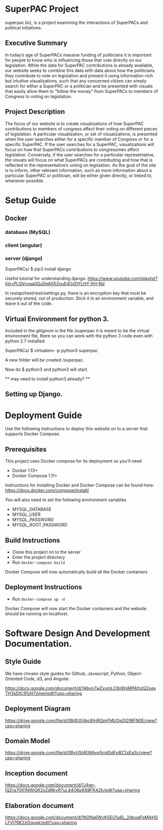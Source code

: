 # SuperPAC Project

superpac.biz, is a project examining the interactions of SuperPACs and political initiatives.

## Executive Summary

In today’s age of SuperPACs massive funding of politicians it is important for people to know who is influencing those that vote directly on our legislation. While the data for SuperPAC contributions is already available, our website seeks to combine this data with data about how the politicians they contribute to vote on legislation and present it using information-rich but intuitive visualizations, such that any concerned citizen can simply search for either a SuperPAC or a politician and be presented with visuals that easily allow them to “follow the money” from SuperPACs to members of Congress to voting on legislation.

## Project Description

The focus of our website is to create visualizations of how SuperPAC contributions to members of congress affect their voting on different pieces of legislation. A particular visualization, or set of visualizations, is presented when the user searches either for a specific member of Congress or for a specific SuperPAC. If the user searches for a SuperPAC, visualizations will focus on how that SuperPACs contributions to congressmen affect legislation. Conversely, if the user searches for a particular representative, the visuals will focus on what SuperPACs are contributing and how that is reflected in the representative’s voting on legislation. As the goal of the site is to inform, other relevant information, such as more information about a particular SuperPAC or politician, will be either given directly, or linked to, whenever possible.

# Setup Guide

## Docker

### database (MySQL)

### client (angular)

### server (django)
SuperPACs/
$ pip3 install django

Useful tutorial for understanding django.
https://www.youtube.com/playlist?list=PLQVvvaa0QuDeA05ZouE4OzDYLHY-XH-Nd

In restapi/rest/rest/settings.py, there is an encryption key that must be securely stored, out of production.
Stick it in an environment variable, and leave it out of the code.

## Virtual Environment for python 3.

Included in the gitignore is the file /superpac
it is meant to be the virtual environment file, there so you can work with the python 3 code even with python 2.7 installed.

SuperPACs/ $ virtualenv -p python3 superpac

A new folder will be created /superpac.

Now do $ python3 and python3 will start.

** may need to install python3 already? **

## Setting up Django.

# Deployment Guide

Use the following instructions to deploy this website on to a server that supports Docker Compose.

## Prerequisites
This project uses Docker compose for its deployment so you'll need
* Docker 1.13+
* Docker Compose 1.11+

Instructions for installing Docker and Docker Compose can be found here:
https://docs.docker.com/compose/install/

You will also need to set the following environment variables
* MYSQL_DATABASE
* MYSQL_USER
* MYSQL_PASSWORD
* MYSQL_ROOT_PASSWORD

## Build Instructions
* Clone this project on to the server
* Enter the project directory
* Run `docker-compose build`

Docker Compose will now automatically build all the Docker containers

## Deployment Instructions
* Run `docker-compose up -d`

Docker Compose will now start the Docker containers and the website should be running on localhost.

# Software Design And Development Documentation.

## Style Guide

We have chosen style guides for Github, Javascript, Python, Object-Oriented Code, d3, and Angular.

https://docs.google.com/document/d/1Abvn7wZxvmLC8nWsMPAthzQ2oexTH3sDtC91zH7zmeI/edit?usp=sharing


## Deployment Diagram

https://drive.google.com/file/d/0B4fJ04kc6tHRQmFMUGpDQ1BFN0E/view?usp=sharing

## Domain Model

https://drive.google.com/file/d/0ByU5I4EWAyp5cjdSdFpBZ2xEa3c/view?usp=sharing

## Inception document

https://docs.google.com/document/d/1J4wr-IQZrq70X1NWiGK2sZdRkyR7uL44O6pK88FKAZk/edit?usp=sharing

## Elaboration document

https://docs.google.com/document/d/1N2Na6WvKSEU1u6L_2dpugFqMjkHSLFVl76K2zl2guqk/edit?usp=sharing
